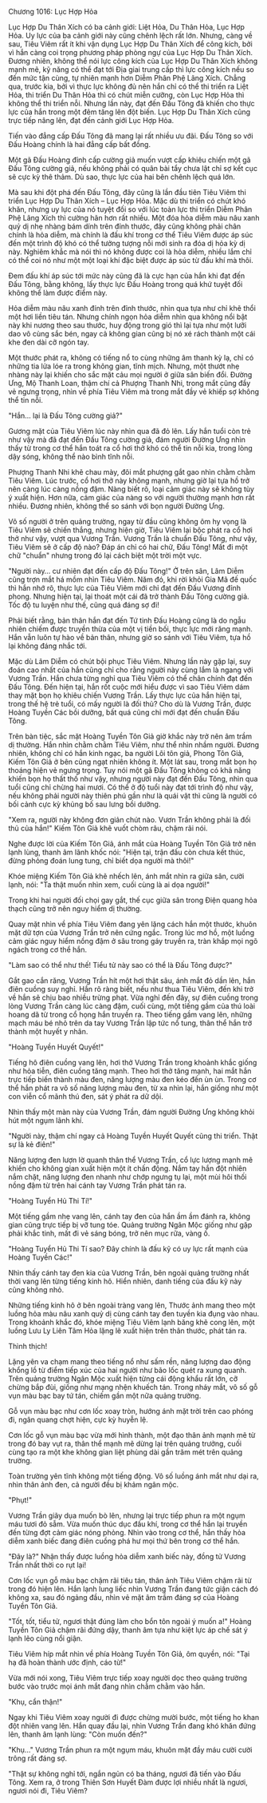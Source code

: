 




Chương 1016: Lục Hợp Hỏa


Lục Hợp Du Thân Xích có ba cảnh giới: Liệt Hỏa, Du Thân Hỏa, Lục Hợp Hỏa. Uy lực của ba cảnh giới này cũng chênh lệch rất lớn. Nhưng, càng về sau, Tiêu Viêm rất ít khi vận dụng Lục Hợp Du Thân Xích để công kích, bởi vì hắn càng coi trọng phương pháp phòng ngự của Lục Hợp Du Thân Xích. Đương nhiên, không thể nói lực công kích của Lục Hợp Du Thân Xích không mạnh mẽ, kỹ năng có thể đạt tới Địa giai trung cấp thì lực công kích nếu so đến mức tận cùng, tự nhiên mạnh hơn Diễm Phân Phệ Lãng Xích. Chẳng qua, trước kia, bởi vì thực lực không đủ nên hắn chỉ có thể thi triển ra Liệt Hỏa, thi triển Du Thân Hỏa thì có chút miễn cưỡng, còn Lục Hợp Hỏa thì không thể thi triển nỗi. Nhưng lần này, đạt đến Đấu Tông đã khiến cho thực lực của hắn trong một đêm tăng lên đột biến. Lục Hợp Du Thân Xích cũng trực tiếp nâng lên, đạt đến cảnh giới Lục Hợp Hỏa.

Tiến vào đẳng cấp Đấu Tông đã mang lại rất nhiều ưu đãi. Đấu Tông so với Đấu Hoàng chính là hai đẳng cấp bất đồng.

Một gã Đấu Hoàng đỉnh cấp cường giả muốn vượt cấp khiêu chiến một gã Đấu Tông cường giả, nếu không phải có quân bài tẩy chưa lật chỉ sợ kết cục sẽ cực kỳ thê thảm. Dù sao, thực lực của hai bên chênh lệch quá lớn.

Mà sau khi đột phá đến Đấu Tông, đây cũng là lần đầu tiên Tiêu Viêm thi triển Lục Hợp Du Thân Xích – Lục Hợp Hỏa. Mặc dù thi triển có chút khó khăn, nhưng uy lực của nó tuyệt đối so với lúc toàn lực thi triển Diễm Phân Phệ Lãng Xích thì cường hãn hơn rất nhiều. Một đóa hỏa diễm màu nâu xanh quỷ dị nhẹ nhàng bám dính trên đỉnh thước, đây cũng không phải chân chính là hỏa diễm, mà chính là đấu khí trong cơ thể Tiêu Viêm được áp súc đến một trình độ khó có thể tưởng tượng nỗi mới sinh ra đóa dị hỏa kỳ dị này. Nghiêm khắc mà nói thì nó không được coi là hỏa diễm, nhiều lắm chỉ có thể coi nó như một một loại khí đặc biệt được áp súc từ đấu khí mà thôi.

Đem đấu khí áp súc tới mức này cũng đã là cực hạn của hắn khi đạt đến Đấu Tông, bằng không, lấy thực lực Đấu Hoàng trong quá khứ tuyệt đối không thể làm được điểm này.

Hỏa diễm màu nâu xanh đính trên đỉnh thước, nhìn qua tựa như chỉ khẽ thổi một hơi liền tiêu tán. Nhưng chính ngọn hỏa diễm nhìn qua không nổi bật này khi nương theo sau thước, huy động trong gió thì lại tựa như một lưỡi dao vô cùng sắc bén, ngay cả không gian cũng bị nó xé rách thành một cái khe đen dài cỡ ngón tay.

Một thước phát ra, không có tiếng nổ to cùng những âm thanh kỳ lạ, chỉ có những tia lửa lóe ra trong không gian, tĩnh mịch. Nhưng, một thướt nhẹ nhàng này lại khiến cho sắc mặt cảu mọi người ở giữa sân biến đổi. Đường Ưng, Mộ Thanh Loan, thậm chí cả Phượng Thanh Nhi, trong mắt cũng đầy vẻ ngưng trọng, nhìn về phía Tiêu Viêm mà trong mắt đầy vẻ khiếp sợ không thể tin nỗi.

"Hắn… lại là Đấu Tông cường giả?"

Gương mặt của Tiêu Viêm lúc này nhìn qua đã đỏ lên. Lấy hắn tuổi còn trẻ như vậy mà đã đạt đến Đấu Tông cường giả, đám người Đường Ưng nhìn thấy từ trong cơ thể hắn toát ra cổ hơi thở khó có thể tin nỗi kia, trong lòng dậy sóng, không thể nào bình tĩnh nỗi.

Phượng Thanh Nhi khẽ chau mày, đôi mắt phượng gắt gao nhìn chằm chằm Tiêu Viêm. Lúc trước, cổ hơi thở này không mạnh, nhưng giờ lại tựa hồ trở nên càng lúc càng nồng đậm. Nàng biết rõ, loại cảm giác này sẽ không tùy ý xuất hiện. Hơn nữa, cảm giác của nàng so với người thường mạnh hơn rất nhiều. Đương nhiên, không thể so sánh với bọn người Đường Ưng.

Vô số người ở trên quảng trường, ngay từ đầu cũng không ôm hy vọng là Tiêu Viêm sẽ chiến thắng, nhưng hiện giờ, Tiêu Viêm lại bộc phát ra cổ hơi thở như vậy, vượt qua Vương Trần. Vương Trần là chuẩn Đấu Tông, như vậy, Tiêu Viêm sẽ ở cấp độ nào? Đáp án chỉ có hai chữ, Đấu Tông! Mất đi một chữ "chuẩn" nhưng trong đó lại cách biệt một trời một vực.

"Người này… cư nhiên đạt đến cấp độ Đấu Tông!" Ở trên sân, Lâm Diễm cũng trợn mắt há mồm nhìn Tiêu Viêm. Năm đó, khi rời khỏi Gia Mã đế quốc thì hắn nhớ rõ, thực lực của Tiêu Viêm mới chỉ đạt đến Đấu Vương đỉnh phong. Nhưng hiện tại, lại thoát một cái đã trở thành Đấu Tông cường giả. Tốc độ tu luyện như thế, cũng quá đáng sợ đi!

Phải biết rằng, bản thân hắn đạt đến Tứ tinh Đấu Hoàng cũng là do ngẫu nhiên chiếm được truyền thừa của một vị tiền bối, thực lực mới răng mạnh. Hắn vẫn luôn tự hào về bản thân, nhưng giờ so sánh với Tiêu Viêm, tựa hồ lại không đáng nhắc tới.

Mặc dù Lâm Diễm có chút bội phục Tiêu Viêm. Nhưng lần này gặp lại, suy đoán cao nhất của hắn cũng chỉ cho rằng người này cùng lắm là ngang với Vương Trần. Hắn chưa từng nghỉ qua Tiêu Viêm có thể chân chính đạt đến Đấu Tông. Đến hiện tại, hắn rốt cuộc mới hiểu được vì sao Tiêu Viêm dám thay mặt bọn họ khiêu chiến Vương Trần. Lấy thực lực của hắn hiện tại, trong thế hệ trẻ tuổi, có mấy người là đối thủ? Cho dù là Vương Trần, được Hoàng Tuyền Các bồi dưỡng, bất quá cũng chỉ mới đạt đến chuẩn Đấu Tông.

Trên bàn tiệc, sắc mặt Hoàng Tuyền Tôn Giả giờ khắc này trở nên âm trầm dị thường. Hắn nhìn chằm chằm Tiêu Viêm, như thể nhìn nhầm người. Đương nhiên, không chỉ có hắn kinh ngạc, ba người Lôi tôn giả, Phong Tôn Giả, Kiếm Tôn Giả ở bên cũng ngạt nhiên không ít. Một lát sau, trong mắt bọn họ thoáng hiện vẻ ngưng trọng. Tuy nói một gã Đấu Tông không có khả năng khiến bọn họ thất thố như vậy, nhưng người này đạt đến Đấu Tông, nhìn qua tuổi cũng chỉ chừng hai mươi. Có thể ở độ tuổi này đạt tới trình độ như vậy, nếu không phải người này thiên phú gần như là quái vật thì cũng là người có bối cảnh cực kỳ khủng bố sau lưng bồi dưỡng.

"Xem ra, người này không đơn giản chút nào. Vươn Trần không phải là đối thủ của hắn!" Kiếm Tôn Giả khẽ vuốt chòm râu, chậm rãi nói.

Nghe được lời của Kiếm Tôn Giả, ánh mắt của Hoàng Tuyền Tôn Giả trở nên lạnh lùng, thanh âm lãnh khốc nói: "Hiện tại, trận đấu còn chưa kết thúc, đừng phỏng đoán lung tung, chỉ biết dọa người mà thôi!"

Khóe miệng Kiếm Tôn Giả khẽ nhếch lên, ánh mắt nhìn ra giữa sân, cười lạnh, nói: "Ta thật muốn nhìn xem, cuối cùng là ai dọa người!"

Trong khi hai người đối chọi gay gắt, thế cục giữa sân trong Điện quang hỏa thạch cũng trở nên nguy hiểm dị thường.

Quay mặt nhìn về phía Tiêu Viêm đang yên lặng cách hắn một thước, khuôn mặt dữ tợn của Vương Trần trở nên cứng ngắc. Trong lúc mơ hồ, một luồng cảm giác nguy hiểm nồng đậm ở sâu trong gáy truyền ra, tràn khắp mọi ngõ ngách trong cơ thể hắn.

"Làm sao có thể như thế! Tiểu tử này sao có thể là Đấu Tông được?"

Gắt gao cắn răng, Vương Trần hít một hơi thật sâu, ánh mắt đỏ dần lên, hắn điên cuồng suy nghỉ. Hắn rõ ràng biết, nếu như thua Tiêu Viêm, đến khi trở về hắn sẽ chịu bao nhiều trừng phạt. Vừa nghỉ đến đây, sự điên cuồng trong lòng Vương Trần càng lúc càng đậm, cuối cùng, một tiếng gầm của thú loài hoang dã từ trong cổ họng hắn truyền ra. Theo tiếng gầm vang lên, những mạch máu bé nhỏ trên da tay Vương Trần lập tức nổ tung, thân thể hắn trở thành một huyết y nhân.

"Hoàng Tuyền Huyết Quyết!"

Tiếng hô điên cuồng vang lên, hơi thở Vương Trần trong khoảnh khắc giống như hỏa tiễn, điên cuồng tăng mạnh. Theo hơi thở tăng mạnh, hai mắt hắn trực tiếp biến thành màu đen, năng lượng màu đen kéo đến ùn ùn. Trong cơ thể hắn phát ra vô số năng lượng màu đen, từ xa nhìn lại, hắn giống như một con viễn cổ mãnh thú đen, sát ý phát ra dữ dội.

Nhìn thấy một màn này của Vương Trần, đám người Đường Ưng không khỏi hút một ngụm lãnh khí.

"Người này, thậm chí ngay cả Hoàng Tuyền Huyết Quyết cũng thi triển. Thật sự là kẻ điên!"

Năng lượng đen lượn lờ quanh thân thể Vương Trần, cổ lực lượng mạnh mẽ khiến cho không gian xuất hiện một ít chấn động. Nắm tay hắn đột nhiên nắm chặt, năng lượng đen nhanh như chớp ngưng tụ lại, một mùi hôi thối nồng đậm từ trên hai cánh tay Vương Trần phát tán ra.

"Hoàng Tuyển Hủ Thi Tí!"

Một tiếng gầm nhẹ vang lên, cánh tay đen của hắn ầm ầm đánh ra, không gian cũng trực tiếp bị vỡ tung tóe. Quảng trường Ngân Mộc giống như gặp phải khắc tinh, mất đi vẻ sáng bóng, trở nên mục rữa, vàng ố.

"Hoàng Tuyển Hủ Thi Tí sao? Đây chính là đấu kỹ có uy lực rất mạnh của Hoàng Tuyền Các!"

Nhìn thấy cánh tay đen kia của Vương Trần, bên ngoài quảng trường nhất thời vang lên từng tiếng kinh hô. Hiển nhiên, danh tiếng của đấu kỹ này cũng không nhỏ.

Những tiếng kinh hô ở bên ngoài tràng vang lên, Thước ảnh mang theo một luồng hỏa màu nâu xanh quỷ dị cùng cánh tay đen tuyền kia đụng vào nhau. Trong khoảnh khắc đó, khóe miệng Tiêu Viêm lạnh băng khẽ cong lên, một luồng Lưu Ly Liên Tâm Hỏa lặng lẽ xuất hiện trên thân thước, phát tán ra.

Thình thịch!

Lặng yên va chạm mang theo tiếng nổ như sấm rền, năng lượng dao động khổng lồ từ điểm tiếp xúc của hai người như bão lốc quét ra xung quanh. Trên quảng trường Ngân Mộc xuất hiện từng cái động khẩu rất lớn, cỡ chừng bắp đùi, giống như mạng nhện khuếch tán. Trong nháy mắt, vô số gỗ vụn màu bạc bay tứ tán, chiếm gần một nữa quảng trường.

Gỗ vụn màu bạc như cơn lốc xoay tròn, hướng ánh mặt trời trên cao phóng đi, ngân quang chợt hiện, cực kỳ huyễn lệ.

Cơn lốc gỗ vụn màu bạc vừa mới hình thành, một đạo thân ảnh mạnh mẽ từ trong đó bay vụt ra, thân thể mạnh mẽ dừng lại trên quảng trưởng, cuối cùng tạo ra một khe không gian liệt phùng dài gần trăm mét trên quảng trường.

Toàn trường yên tĩnh không một tiếng động. Vô số luồng ánh mắt như dại ra, nhìn thân ảnh đen, cả người đều bị khảm ngân mộc.

"Phụt!"

Vương Trần giãy dụa muốn bò lên, nhưng lại trực tiếp phun ra một ngụm máu tươi đỏ sẫm. Vừa muốn thúc dục đấu khí, trong cơ thể hắn lại truyền đến từng đợt cảm giác nóng phỏng. Nhìn vào trong cơ thể, hắn thấy hỏa diễm xanh biếc đang điên cuồng phá hư mọi thứ bên trong cơ thể hắn.

"Đây là?" Nhận thấy được luồng hỏa diễm xanh biếc này, đồng tử Vương Trần nhất thời co rụt lại!

Cơn lốc vụn gỗ màu bạc chậm rãi tiêu tán, thân ảnh Tiêu Viêm chậm rãi từ trong đó hiện lên. Hắn lạnh lung liếc nhìn Vương Trần đang tức giận cách đó không xa, sau đó ngảng đầu, nhìn vẻ mặt âm trầm đáng sợ của Hoàng Tuyền Tôn Giả.

"Tốt, tốt, tiểu tử, ngươi thật đúng làm cho bổn tôn ngoài ý muốn a!" Hoàng Tuyền Tôn Giả chậm rãi đứng dậy, thanh âm tựa như kiệt lực áp chế sát ý lạnh lẽo cùng nổi giận.

Tiêu Viêm híp mắt nhìn về phía Hoàng Tuyền Tôn Giả, ôm quyền, nói: "Tại hạ đã hoàn thành ước định, cáo từ!"

Vừa mới nói xong, Tiêu Viêm trực tiếp xoay người dọc theo quảng trường bước vào trước mọi ánh mắt đang nhìn chằm chằm vào hắn.

"Khụ, cẩn thận!"

Ngay khi Tiêu Viêm xoay người đi được chừng mười bước, một tiếng ho khan đột nhiên vang lên. Hắn quay đầu lại, nhìn Vương Trần đang khó khăn đứng lên, thanh âm lạnh lùng: "Còn muốn đến?"

"Khụ…" Vương Trần phun ra một ngụm máu, khuôn mặt đầy máu cười cười trông rất đáng sợ.

"Thật sự không nghỉ tới, ngắn ngủn có ba tháng, ngươi đã tiến vào Đấu Tông. Xem ra, ở trong Thiên Sơn Huyết Đàm được lợi nhiều nhất là ngươi, ngươi nói đi, Tiêu Viêm?




